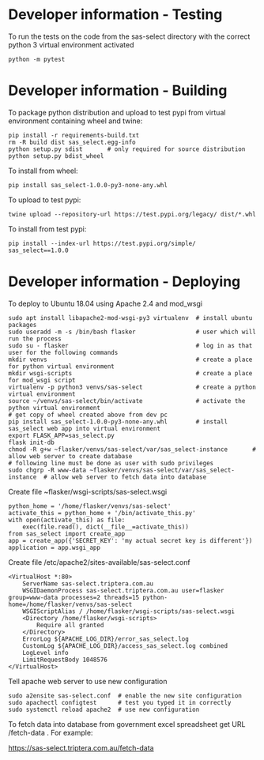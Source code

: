 Developer information - Testing
=====================

To run the tests on the code from the sas-select directory with the correct python 3 virtual environment activated

    python -m pytest

Developer information - Building
=====================

To package python distribution and upload to test pypi from virtual environment containing wheel and twine:

    pip install -r requirements-build.txt
    rm -R build dist sas_select.egg-info
    python setup.py sdist       # only required for source distribution
    python setup.py bdist_wheel

To install from wheel:

    pip install sas_select-1.0.0-py3-none-any.whl

To upload to test pypi:

    twine upload --repository-url https://test.pypi.org/legacy/ dist/*.whl

To install from test pypi:

    pip install --index-url https://test.pypi.org/simple/ sas_select==1.0.0

Developer information - Deploying
=====================

To deploy to Ubuntu 18.04 using Apache 2.4 and mod_wsgi

    sudo apt install libapache2-mod-wsgi-py3 virtualenv  # install ubuntu packages
    sudo useradd -m -s /bin/bash flasker                 # user which will run the process
    sudo su - flasker                                    # log in as that user for the following commands
    mkdir venvs                                          # create a place for python virtual environment
    mkdir wsgi-scripts                                   # create a place for mod_wsgi script
    virtualenv -p python3 venvs/sas-select               # create a python virtual environment
    source ~/venvs/sas-select/bin/activate               # activate the python virtual environment
    # get copy of wheel created above from dev pc
    pip install sas_select-1.0.0-py3-none-any.whl        # install sas_select web app into virtual environment 
    export FLASK_APP=sas_select.py
    flask init-db
    chmod -R g+w ~flasker/venvs/sas-select/var/sas_select-instance       # allow web server to create database
    # following line must be done as user with sudo privileges
    sudo chgrp -R www-data ~flasker/venvs/sas-select/var/sas_select-instance  # allow web server to fetch data into database
    
Create file ~flasker/wsgi-scripts/sas-select.wsgi
```
python_home = '/home/flasker/venvs/sas-select'
activate_this = python_home + '/bin/activate_this.py'
with open(activate_this) as file:
    exec(file.read(), dict(__file__=activate_this))
from sas_select import create_app
app = create_app({'SECRET_KEY': 'my actual secret key is different'})
application = app.wsgi_app
```
Create file /etc/apache2/sites-available/sas-select.conf
```
<VirtualHost *:80>
    ServerName sas-select.triptera.com.au
    WSGIDaemonProcess sas-select.triptera.com.au user=flasker group=www-data processes=2 threads=15 python-home=/home/flasker/venvs/sas-select
    WSGIScriptAlias / /home/flasker/wsgi-scripts/sas-select.wsgi
    <Directory /home/flasker/wsgi-scripts>
        Require all granted
    </Directory>
    ErrorLog ${APACHE_LOG_DIR}/error_sas_select.log
    CustomLog ${APACHE_LOG_DIR}/access_sas_select.log combined
    LogLevel info
    LimitRequestBody 1048576
</VirtualHost>
```
Tell apache web server to use new configuration

    sudo a2ensite sas-select.conf  # enable the new site configuration
    sudo apachectl configtest      # test you typed it in correctly
    sudo systemctl reload apache2  # use new configuration

To fetch data into database from government excel spreadsheet get URL /fetch-data . For example:

https://sas-select.triptera.com.au/fetch-data
